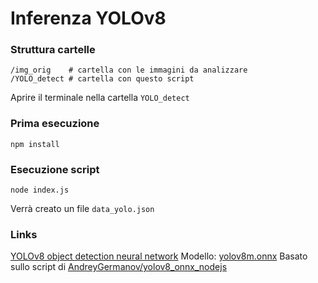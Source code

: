 # Inferenza YOLOv8

### Struttura cartelle
```
/img_orig    # cartella con le immagini da analizzare
/YOLO_detect # cartella con questo script
```

Aprire il terminale nella cartella ```YOLO_detect```

### Prima esecuzione
```
npm install
```

### Esecuzione script
```
node index.js
```
Verrà creato un file ```data_yolo.json```


### Links
[YOLOv8 object detection neural network](https://ultralytics.com/yolov8)
Modello: [yolov8m.onnx](https://huggingface.co/amd/yolov8m/resolve/main/yolov8m.onnx)
Basato sullo script di [AndreyGermanov/yolov8_onnx_nodejs](https://github.com/AndreyGermanov/yolov8_onnx_nodejs)
